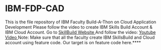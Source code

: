 # IBM-FDP-CAD
This is the file repository of  IBM Faculty Build-A-Thon on Cloud Application Development
Please follow the video to create IBM Skills Build Account & IBM Cloud Account.
Go to <a href = https://bit.ly/Faculty_Buildathon2023_SkillsBuild, target = _blank> SkillBuild Website </a>
And follow the video: <a href = https://youtu.be/7xOyKl80iUk, target = _blank> Youtube Video </a>
Note: Make sure that all the faculty create IBM SkillsBuild and Cloud account using feature code. Our 
target is on feature code here.****
